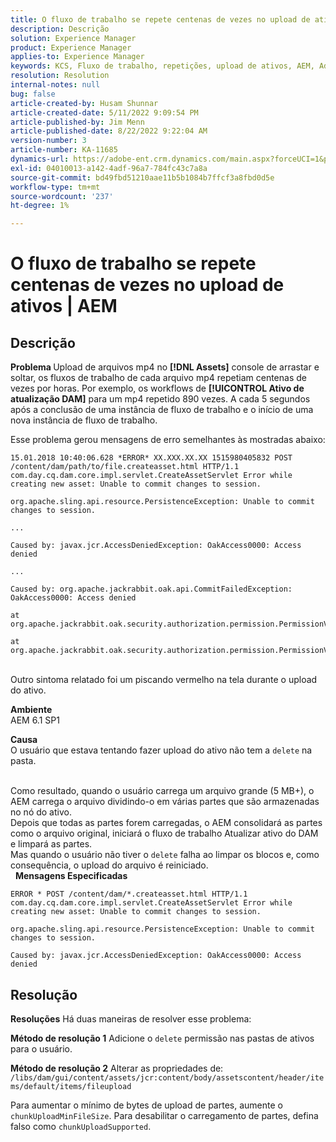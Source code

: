 ```yaml
---
title: O fluxo de trabalho se repete centenas de vezes no upload de ativos | AEM
description: Descrição
solution: Experience Manager
product: Experience Manager
applies-to: Experience Manager
keywords: KCS, Fluxo de trabalho, repetições, upload de ativos, AEM, Adobe Experience Manager, 6.1
resolution: Resolution
internal-notes: null
bug: false
article-created-by: Husam Shunnar
article-created-date: 5/11/2022 9:09:54 PM
article-published-by: Jim Menn
article-published-date: 8/22/2022 9:22:04 AM
version-number: 3
article-number: KA-11685
dynamics-url: https://adobe-ent.crm.dynamics.com/main.aspx?forceUCI=1&pagetype=entityrecord&etn=knowledgearticle&id=b13e57af-6ed1-ec11-a7b5-00224809c399
exl-id: 04010013-a142-4adf-96a7-784fc43c7a8a
source-git-commit: bd49fbd51210aae11b5b1084b7ffcf3a8fbd0d5e
workflow-type: tm+mt
source-wordcount: '237'
ht-degree: 1%

---
```


# O fluxo de trabalho se repete centenas de vezes no upload de ativos | AEM

## Descrição


<b>Problema </b>
Upload de arquivos mp4 no <b>[!DNL Assets]</b> console de arrastar e soltar, os fluxos de trabalho de cada arquivo mp4 repetiam centenas de vezes por horas.
Por exemplo, os workflows de <b>[!UICONTROL Ativo de atualização DAM]</b> para um mp4 repetido 890 vezes. A cada 5 segundos após a conclusão de uma instância de fluxo de trabalho e o início de uma nova instância de fluxo de trabalho.

Esse problema gerou mensagens de erro semelhantes às mostradas abaixo:


```
15.01.2018 10:40:06.628 *ERROR* XX.XXX.XX.XX 1515980405832 POST /content/dam/path/to/file.createasset.html HTTP/1.1 com.day.cq.dam.core.impl.servlet.CreateAssetServlet Error while creating new asset: Unable to commit changes to session.

org.apache.sling.api.resource.PersistenceException: Unable to commit changes to session.

...

Caused by: javax.jcr.AccessDeniedException: OakAccess0000: Access denied

...

Caused by: org.apache.jackrabbit.oak.api.CommitFailedException: OakAccess0000: Access denied

at org.apache.jackrabbit.oak.security.authorization.permission.PermissionValidator.checkPermissions(PermissionValidator.java:212)

at org.apache.jackrabbit.oak.security.authorization.permission.PermissionValidator.childNodeDeleted(PermissionValidator.java:168)
```


<br>Outro sintoma relatado foi um piscando vermelho na tela durante o upload do ativo.

<b>Ambiente</b>
<br>AEM 6.1 SP1

<b>Causa </b>
<br>O usuário que estava tentando fazer upload do ativo não tem a `delete` na pasta.

<br>Como resultado, quando o usuário carrega um arquivo grande (5 MB+), o AEM carrega o arquivo dividindo-o em várias partes que são armazenadas no nó do ativo.
<br>Depois que todas as partes forem carregadas, o AEM consolidará as partes como o arquivo original, iniciará o fluxo de trabalho Atualizar ativo do DAM e limpará as partes.
<br>Mas quando o usuário não tiver o `delete` falha ao limpar os blocos e, como consequência, o upload do arquivo é reiniciado.
<br> 
<b>Mensagens Especificadas</b>



```
ERROR * POST /content/dam/*.createasset.html HTTP/1.1 com.day.cq.dam.core.impl.servlet.CreateAssetServlet Error while creating new asset: Unable to commit changes to session.

org.apache.sling.api.resource.PersistenceException: Unable to commit changes to session.

Caused by: javax.jcr.AccessDeniedException: OakAccess0000: Access denied
```



## Resolução


<b>Resoluções</b>
Há duas maneiras de resolver esse problema:<b> </b>

<b>Método de resolução 1</b>
Adicione o `delete` permissão nas pastas de ativos para o usuário.

<b>Método de resolução 2</b>
Alterar as propriedades de:
`/libs/dam/gui/content/assets/jcr:content/body/assetscontent/header/items/default/items/fileupload`

Para aumentar o mínimo de bytes de upload de partes, aumente o `chunkUploadMinFileSize`.
Para desabilitar o carregamento de partes, defina falso como `chunkUploadSupported`.
